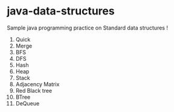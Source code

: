 java-data-structures
====================

Sample java programming practice on Standard data structures !


1. Quick
2. Merge
3. BFS
4. DFS
5. Hash
6. Heap
7. Stack
8. Adjacency Matrix
9. Red Black tree
10. BTree
11. DeQueue
